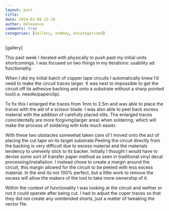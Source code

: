 ```yaml
---
layout: post
title: 
date: 2014-02-09 22:10
author: bklevence
comments: true
categories: [Gallery, oneKey, Uncategorized]
---
```

[gallery]
<p>This past week I iterated with physically to push past my initial units shortcomings. I was focused on two things in my iterations: usability ad functionality.</p>
<p>When I did my initial batch of copper tape circuits I automatically knew I’d need to make the circuit traces larger. It was next to impossible to get the circuit off its adhesive backing and onto a substrate without a sharp pointed tool(i.e. needle/paperclip).</p>
<p>To fix this I enlarged the traces from 1mm to 2.5m and was able to place the traces with the aid of a scissor blade. I was also able to peel back excess material with the addition of carefully placed slits. The enlarged traces coincidentally are more forgiving(larger area) when soldering, which will make the process of soldering with kids much easier.</p>
<p>With these two obstacles somewhat taken care of I moved onto the act of placing the cut tape on its target substrate.Peeling the circuit directly from the backing is very difficult due to excess material and the materials tendency to unevenly stick to its backer. Initially I thought I would have to devise some sort of transfer paper method as seen in traditional vinyl decal processing/installation. I instead chose to create a margin around the circuit, this margin allowed for the circuit to be peeled with less excess material. In the end its not 100% perfect, but a little work to remove the excess will allow the makers of the tool to take more ownership of it.</p>
<p>Within the context of functionality I was looking at the circuit and wether or not it could operate after being cut. I had to adjust the coper traces so that they did not create any unintended shorts, just a matter of tweaking the vector file. </p>
